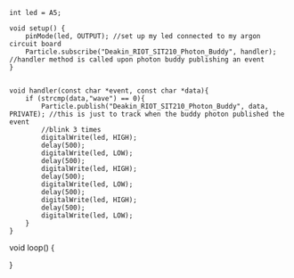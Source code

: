     int led = A5;

    void setup() {
        pinMode(led, OUTPUT); //set up my led connected to my argon circuit board
        Particle.subscribe("Deakin_RIOT_SIT210_Photon_Buddy", handler); //handler method is called upon photon buddy publishing an event
    }


    void handler(const char *event, const char *data){
        if (strcmp(data,"wave") == 0){
            Particle.publish("Deakin_RIOT_SIT210_Photon_Buddy", data, PRIVATE); //this is just to track when the buddy photon published the event
            //blink 3 times
            digitalWrite(led, HIGH);
            delay(500); 
            digitalWrite(led, LOW);
            delay(500);
            digitalWrite(led, HIGH);
            delay(500);
            digitalWrite(led, LOW);
            delay(500);
            digitalWrite(led, HIGH);
            delay(500);
            digitalWrite(led, LOW);
        }
    }

void loop() {

}
